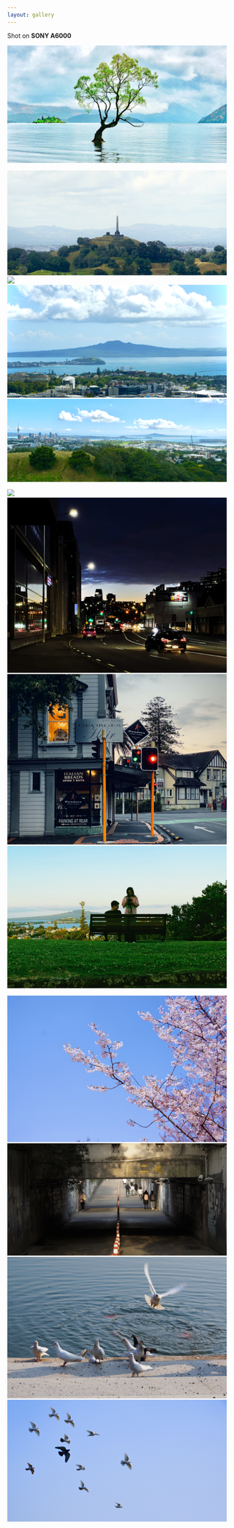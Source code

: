 ```yaml
---
layout: gallery
---
```


Shot on **SONY A6000**

![](https://raw.githubusercontent.com/leeJiawen/blog-img/main/FullSizeRender.jpg)

![](https://raw.githubusercontent.com/leeJiawen/blog-img/main/DSC01209.jpg)
![](https://raw.githubusercontent.com/leeJiawen/blog-img/main/DSC01207.jpg)
![](https://raw.githubusercontent.com/leeJiawen/blog-img/main/DSC01202.jpg)
![](https://raw.githubusercontent.com/leeJiawen/blog-img/main/DSC01194.jpg)

![](https://raw.githubusercontent.com/leeJiawen/blog-img/main/DSC01199.jpg)
![](https://raw.githubusercontent.com/leeJiawen/blog-img/main/IMG_3733.jpg)
![](https://raw.githubusercontent.com/leeJiawen/blog-img/main/IMG_3726.jpeg)
![](https://raw.githubusercontent.com/leeJiawen/blog-img/main/IMG_3723.jpg)

![](https://raw.githubusercontent.com/leeJiawen/blog-img/main/DSC09577.jpg)
![](https://raw.githubusercontent.com/leeJiawen/blog-img/main/IMG_1085.jpg)
![](https://raw.githubusercontent.com/leeJiawen/blog-img/main/IMG_1186.JPG)
![](https://raw.githubusercontent.com/leeJiawen/blog-img/main/IMG_1185.jpg)

